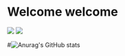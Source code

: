 # Welcome welcome 
![](https://i.imgur.com/yMRWVB7.png)  ![](https://i.imgur.com/uZKMxXo.gif)

#![Anurag's GitHub stats](https://github-readme-stats.vercel.app/api?username=ref-in&show_icons=true&theme=synthwave)
